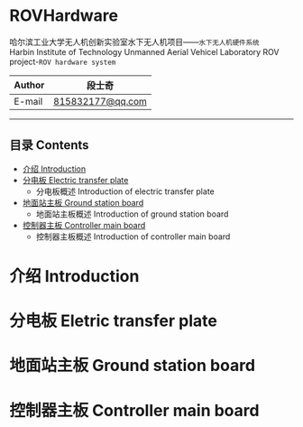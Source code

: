 # ROVHardware 
哈尔滨工业大学无人机创新实验室水下无人机项目——`水下无人机硬件系统`    
Harbin Institute of Technology Unmanned Aerial Vehicel Laboratory ROV project-`ROV hardware system`

|Author|段士奇|
|---|---
|E-mail|815832177@qq.com

****
## 目录 Contents
<!--ts-->
* [介绍 Introduction](#介绍-Introduction)
* [分电板 Electric transfer plate](#分电板-Eletric-transfer-plate)
    * 分电板概述 Introduction of electric transfer plate
* [地面站主板 Ground station board](#地面站主板-Ground-station-board)
    * 地面站主板概述 Introduction of ground station board
* [控制器主板 Controller main board](#控制器主板-Controller-main-board)
    * 控制器主板概述 Introduction of controller main board
<!--te-->

介绍 Introduction
=================

分电板 Eletric transfer plate
=============================

地面站主板 Ground station board
==============================

控制器主板 Controller main board
===============================
